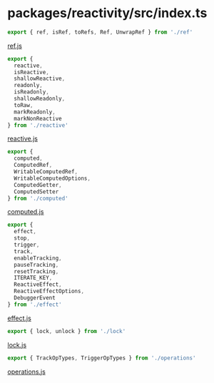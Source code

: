 # packages/reactivity/src/index.ts

```js
export { ref, isRef, toRefs, Ref, UnwrapRef } from './ref'
```
[ref.js](./ref.md)
```js
export {
  reactive,
  isReactive,
  shallowReactive,
  readonly,
  isReadonly,
  shallowReadonly,
  toRaw,
  markReadonly,
  markNonReactive
} from './reactive'
```
[reactive.js](./reactive.md)
```js
export {
  computed,
  ComputedRef,
  WritableComputedRef,
  WritableComputedOptions,
  ComputedGetter,
  ComputedSetter
} from './computed'
```
[computed.js](./computed.md)
```js
export {
  effect,
  stop,
  trigger,
  track,
  enableTracking,
  pauseTracking,
  resetTracking,
  ITERATE_KEY,
  ReactiveEffect,
  ReactiveEffectOptions,
  DebuggerEvent
} from './effect'
```
[effect.js](./effect.md)
```js
export { lock, unlock } from './lock'
```
[lock.js](./lock.md)
```js
export { TrackOpTypes, TriggerOpTypes } from './operations'
```
[operations.js](operations.md)



